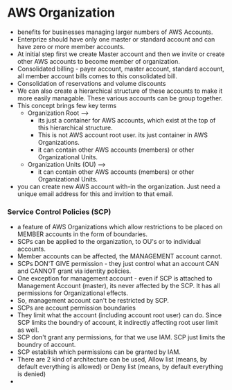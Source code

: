 # AWS Organization
- benefits for businesses managing larger numbers of AWS Accounts.
- Enterprize should have only one master or standard account and can have zero or more member accounts.
- At initial step first we create Master account and then we invite or create other AWS accounts to become member of organization.
- Consolidated billing - payer account, master account, standard account, all member account bills comes to this consolidated bill.
- Consolidation of reservations and volume discounts
- We can also create a hierarchical structure of these accounts to make it more easily managable. These various accounts can be group together.
- This concept brings few key terms
  - Organization Root --> 
    - its just a container for AWS accounts, which exist at the top of this hierarchical structure. 
    - This is not AWS account root user. its just container in AWS Organizations.
    - it can contain other AWS accounts (members) or other Organizational Units.
  - Organization Units (OU) --> 
    - it can contain other AWS accounts (members) or other Organizational Units.
- you can create new AWS account with-in the organization. Just need a unique email address for this and invition to that email.

### Service Control Policies (SCP)
- a feature of AWS Organizations which allow restrictions to be placed on MEMBER accounts in the form of boundaries.
- SCPs can be applied to the organization, to OU's or to individual accounts.
- Member accounts can be affected, the MANAGEMENT account cannot.
- SCPs DON'T GIVE permission - they just control what an account CAN and CANNOT grant via identity policies.
- One exception for management account - even if SCP is attached to Management Account (master), its never affected by the SCP. It has all permissions for Organizational effects. 
- So, management account can't be restricted by SCP.
- SCPs are account permission boundaries
- They limit what the account (including account root user) can do. Since SCP limits the boundry of account, it indirectly affecting root user limit as well.
- SCP don't grant any permissions, for that we use IAM. SCP just limits the boundry of account.
- SCP establish which permissions can be granted by IAM.
- There are 2 kind of architecture can be used, Allow list (means, by default everything is allowed) or Deny list (means, by default everything is denied)
- 
